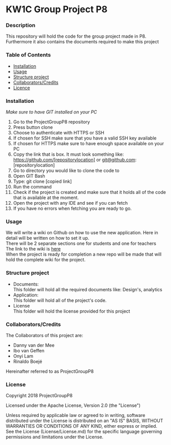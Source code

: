 # KW1C Group Project P8

### Description
This repository will hold the code for the group project made in P8. <br>
Furthermore it also contains the documents required to make this project <br>

### Table of Contents
- [Installation](https://github.com/DannyvdMee/GroupProject/tree/master#installation)
- [Usage](https://github.com/DannyvdMee/GroupProject/tree/master#usage)
- [Structure project](https://github.com/DannyvdMee/GroupProject/tree/master#structure-project)
- [Collaborators/Credits](https://github.com/DannyvdMee/GroupProject/tree/master#collaboratorscredits)
- [Licence](https://github.com/DannyvdMee/GroupProject/tree/master#licence)

### Installation
_Make sure to have GIT installed on your PC_

1. Go to the ProjectGroupP8 repository
2. Press button clone
3. Choose to authenticate with HTTPS or SSH
4. If chosen for SSH make sure that you have a valid SSH key available
5. If chosen for HTTPS make sure to have enough space available on your PC
6. Copy the link that is box. It must look something like: <br>
https://github.com/[repositorylocation] or git@github.com:[repositorylocation]
7. Go to directory you would like to clone the code to
8. Open GIT Bash
9. Type: git clone [copied link] 
10. Run the command
11. Check if the project is created and make sure that it holds all of the code that is available at the moment.
12. Open the project with any IDE and see if you can fetch
13. If you have no errors when fetching you are ready to go.

### Usage
We will write a wiki on Github on how to use the new application. Here in detail will be written on how to set it up. <br>
There will be 2 separate sections one for students and one for teachers <br>
The link to the wiki is [here](https://github.com/DannyvdMee/GroupProject/wiki) <br> 
When the project is ready for completion a new repo will be made that will hold the complete wiki for the project.

### Structure project
- Documents: <br>
This folder will hold all the required documents like: Design's, analytics 
- Application: <br>
This folder will hold all of the project's code.
- License <br>
This folder will hold the license provided for this project


### Collaborators/Credits

The Collaborators of this project are:
- Danny van der Mee
- Ibo van Geffen
- Onyi Lam
- Rinaldo Boejé

Hereinafter referred to as ProjectGroupP8

### License
Copyright 2018 ProjectGroupP8

Licensed under the Apache License, Version 2.0 (the "License")

Unless required by applicable law or agreed to in writing, software
distributed under the License is distributed on an "AS IS" BASIS,
WITHOUT WARRANTIES OR CONDITIONS OF ANY KIND, either express or implied.
See the License (License/License.md) for the specific language governing permissions and
limitations under the License.